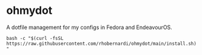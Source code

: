# ohmydot
A dotfile management for my configs in Fedora and EndeavourOS.

`bash -c "$(curl -fsSL https://raw.githubusercontent.com/rhobernardi/ohmydot/main/install.sh)"`
